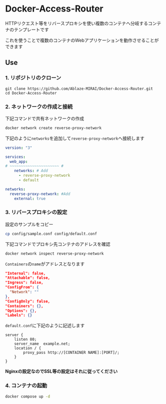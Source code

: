 # Docker-Access-Router

HTTPリクエスト等をリバースプロキシを使い複数のコンテナへ分岐するコンテナのテンプレートです

これを使うことで複数のコンテナのWebアプリケーションを動作させることができます

## Use

### 1. リポジトリのクローン

```
git clone https://github.com/Ablaze-MIRAI/Docker-Access-Router.git
cd Docker-Access-Router
```

### 2. ネットワークの作成と接続

下記コマンドで共有ネットワークの作成

```sh
docker network create reverse-proxy-network
```

下記のように`networks`を追加して`reverse-proxy-network`へ接続します

```yml
version: "3"

services:
  web_app:
# ~~~~~~~~~~~~~~~~~~~~~~ #    
    networks: # Add
      - reverse-proxy-network
      - default

networks:
  reverse-proxy-network: #Add
    external: true
```

### 3. リバースプロキシの設定

設定のサンプルをコピー

```sh
cp config/sample.conf config/default.conf
```

下記コマンドでプロキシ先コンテナのアドレスを確認

```sh
docker network inspect reverse-proxy-network
```

`Containers`の`name`がアドレスとなります

```json
"Internal": false,
"Attachable": false,
"Ingress": false,
"ConfigFrom": {
  "Network": ""
},
"ConfigOnly": false,
"Containers": {},
"Options": {},
"Labels": {}
```

`default.conf`に下記のように記述します

```
server {
    listen 80;
    server_name  example.net;
    location / {
        proxy_pass http://[CONTAINER NAME]:[PORT]/;
    }
}
```

**Nginxの設定なのでSSL等の設定はそれに従ってください**

### 4. コンテナの起動

```sh
docker compose up -d
```

